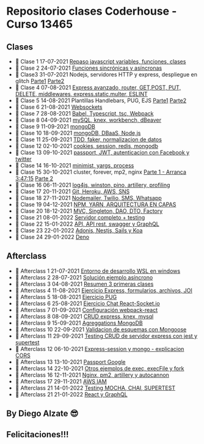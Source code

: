 # Repositorio clases Coderhouse - Curso 13465

## Clases

- :muscle: Clase 1 17-07-2021 [Repaso javascript variables, funciones, clases](https://coderhouse.zoom.us/rec/share/dY6MTRzvlGUZ_k_rZmLbAyqZTIGdd9XMb_WDRGzPo25AIZ7-TVinNwv5NhbhAyhY.Vee5TQWOMbUeHylO?startTime=1626526869000)
- :muscle: Clase 2 24-07-2021 [Funciones sincrónicas y asíncronas](https://coderhouse.zoom.us/rec/share/l7-KaWT4rB3jbRCPL2stsKNWEaYR1OeA-hvUq5d8zd65evhMSHKZTUrPImsJNW67.L-BZApM115J2AEvC?startTime=1627131632000)
- :muscle: Clase3 31-07-2021 Nodejs, servidores HTTP y express, despliegue en glitch [Parte1](https://coderhouse.zoom.us/rec/share/U5KDkVNB6k4FoybtabN7-RnLWLjzqdJCEKbpJUZCQ3O2MQjjqbzznqKLeQYMSZL_.Vlo2YG_VD7qAdLeC?startTime=1627736416000) [Parte2](https://coderhouse.zoom.us/rec/share/U5KDkVNB6k4FoybtabN7-RnLWLjzqdJCEKbpJUZCQ3O2MQjjqbzznqKLeQYMSZL_.Vlo2YG_VD7qAdLeC?startTime=1627741232000)
- :muscle: Clase 4 07-08-2021 [Express avanzado, router, GET,POST, PUT, DELETE, middlewares, express.static,multer, ESLINT](https://coderhouse.zoom.us/rec/share/Czbz2InLmxjcbVMXV8heeKNvOJj9TcI-_T9GsWhSyRqFnaC8CIiBJHSIn7uhJuKd.V9oLnejYvqlIx6qC?startTime=1628341244000)
- :muscle: Clase 5 14-08-2021 Plantillas Handlebars, PUG, EJS [Parte1](https://coderhouse.zoom.us/rec/share/we_QjyuwabKb657qfeL_kyqf2ObksZMkR4WJkmMpWYk7ivM-sqCYvjN-WSgEByZg.9owr1FcnzTfk2UKr?startTime=1628946056000) [Parte2](https://coderhouse.zoom.us/rec/share/we_QjyuwabKb657qfeL_kyqf2ObksZMkR4WJkmMpWYk7ivM-sqCYvjN-WSgEByZg.9owr1FcnzTfk2UKr?startTime=1628956471000) 
- :muscle: Clase 6 21-08-2021 [Websockets](https://coderhouse.zoom.us/rec/share/pCyPp_eXB0WE_R9N_zuWWUjuk7g5_ZhPvlwpgDGA3vkyhDE4FpPrT653CTcywTQC.CowPyoo2cfvIgt40?startTime=1629550887000) 
- :muscle: Clase 7 28-08-2021 [Babel, Typescript, tsc, Webpack](https://coderhouse.zoom.us/rec/share/tfbUpqsd6ptMluVW2l2pTuBdAB3ec_H38LFpSvKiALeG3aQIZ2dK1cFPmzr-yVc.WoDNzide4vFaWki7?startTime=1630155700000)
- :muscle: Clase 8 04-09-2021 [mySQL, knex, workbench, dBeaver](https://coderhouse.zoom.us/rec/share/1TJPyeCn_V65q7J0VwDVdfuD5sx3Z71txMcCMfZsyrAv0ITWKlZfqGLoBcRN8mTm.QCIIUpjqW5qxGDTi?startTime=1630760474000)
- :muscle: Clase 9 11-09-2021 [mongoDB](https://coderhouse.zoom.us/rec/share/DCsGBPzO_Jsdw8_bzztRWOUmMPyxAO2f4C_X4g9LfblUx3ldODPKbNjNbdIYhr9p.YNCueR_aop9_SaMZ?startTime=1631365351000)
- :muscle: Clase 10 18-09-2021 [mongoDB, DBaaS, Node,js](https://coderhouse.zoom.us/rec/share/8di5V0V2VSerwhFh5JcT0m81EX9N9Bw8Jw1pFWjR4YyBXwQ1C3Rm7FeiS6zARE7N.yKPWrasHzimNuMuT?startTime=1631970086000)
- :muscle: Clase 11 25-09-2021 [TDD, faker, normalizacion de datos](https://coderhouse.zoom.us/rec/share/GLHSp9BvcIic9iJqPO_qVRZCeVHkTsOQxYjsZ31c_-dSwcT4rHIZCKWi2NlLVCJ1.ewTC8-8q-iUqGmC9?startTime=1632574877000)
- :muscle: Clase 12 02-10-2021 [cookies, session, redis, mongodb](https://coderhouse.zoom.us/rec/share/mBljLJZNdjL1i-66-dHssGxc8xG9gLw5KvQz_ehi4p0sM3JNE7OA2qpWxbsysdoq.GADn3qL9kGUsNWU-?startTime=1633179751000)
- :muscle: Clase 13 09-10-2021 [passport, JWT, autenticacion con Facebook y twitter](https://drive.google.com/file/d/1GySFclER617YhP2nd3AKZ1fqczRBg6z8/view?usp=sharing)
- :muscle: Clase 14 16-10-2021 [minimist, yargs, process](https://coderhouse.zoom.us/rec/share/_mbI9O6l2AArItcgSC6FlkrDb2oRe-YSg1eciSSQw347VpOpixIqm0pi2JC1Gw5q.zMBsn1q4s4J1Wa4Y?startTime=1634389304000)
- :muscle: Clase 15 30-10-2021 cluster, forever, mp2, nginx [Parte 1 - Arranca 3:47:15](https://coderhouse.zoom.us/rec/share/P37DLcbs-sQ132l16l3freWac1zMGJHi0QWzu43tEGig5qQxeb0mgUIqOutXXtTx.edlZTcNyHEC_o3Jw?startTime=1635584652000) [Parte 2](https://coderhouse.zoom.us/rec/share/P37DLcbs-sQ132l16l3freWac1zMGJHi0QWzu43tEGig5qQxeb0mgUIqOutXXtTx.edlZTcNyHEC_o3Jw?startTime=1635604744000)
- :muscle: Clase 16 06-11-2021 [log4js, winston, pino, artillery, profiling](https://coderhouse.zoom.us/rec/share/H6Pkz8slnW4np7p8paXLGH1PkDcZ1af9mZ8sogI9w5o-YOgL61JEA6vpHaTf8vD_.WpOE-XZ-7hUc_GN3?startTime=1636202776000)
- :muscle: Clase 17 20-11-2021 [Git, Heroku, AWS, SNS](https://mega.nz/file/4c9UUJba#Ho2rIptGqg46C40eGrtsMB_LIliyxPyuxf_r2VGwz1Q)
- :muscle: Clase 18 27-11-2021 [Nodemailer, Twilio, SMS, Whatsapp](https://coderhouse.zoom.us/rec/share/hWBVifV593NrVcRyLQ8IS3HWIWwHVworlVuP-HLD-reqPBSXkV4A3IDPQj69lhcG.xsm72cJD_vtLNYUO?startTime=1638018076000)
- :muscle: Clase 19 04-12-2021 [NPM, YARN, ARQUITECTURA EN CAPAS](https://coderhouse.zoom.us/rec/share/2-GCOk1qXj34Q2bAufcMXoSd3MNN9KUxOeSOCEBkrDWaKjnEaTVr_DO0aVECqw.yhwzIl8vGVxtF0_a?startTime=1638622480000)
- :muscle: Clase 20 18-12-2021 [MVC, Singleton, DAO, DTO, Factory](https://coderhouse.zoom.us/rec/share/DNZmFhicvi3xV58zzHa-IASLh_K3CX8vVyh20ecAiN2AyqtSZ30E2edQCvitFpYr.mzLHgeDQtA0D5AL1?startTime=1639832530000)
- :muscle: Clase 21 08-01-2022 [Servidor completo + testing ](https://coderhouse.zoom.us/rec/play/wzGzFssfIOXobM72f_dPr5egIhhT-Dn-3F5bxao8gZ6DKsspLJmxk8YcVc_yGgzo6NXKdfOVnpt0ldgX.7mUTjDajnqh1CAem?continueMode=true&_x_zm_rtaid=yKmdsTrwTLeYN9dsJIYiMQ.1641680789430.7ce497e4f45548db3680da74389c22f3&_x_zm_rhtaid=704)
- :muscle: Clase 22 15-01-2022 [API, API rest, swagger y GraphQL](https://coderhouse.zoom.us/rec/share/X0B1hPAOqRxE0WnltiHkZ-psMrKtEyF9srD8eXhiaN1BIXBFgulzidRBuCEwpmZd.w5g8h1rFLN6t43oe?startTime=1642251684000)
- :muscle: Clase 23 22-01-2022 [Adonis, Nestjs, Sails y Koa](https://coderhouse.zoom.us/rec/share/UKIihP6cavHZR4s4U2mC2FC9QF6AqwSP-EgIyuZM7PR9GSvi0yhGC2SDrKHdSUEu.9vtOinlNurqW2us3?startTime=1642856432000)
- :muscle: Clase 24 29-01-2022 [Deno](https://coderhouse.zoom.us/rec/share/me86aatpr3ZlbGexng5Ry-9n1G9hGr0E7hb5b3rIUy__wRJDV9FPXOw-ADw2JFsW.EBAh-671Y5kccOCW?startTime=1643461339000)

## Afterclass

- :thinking:  Afterclass 1 21-07-2021 [Entorno de desarrollo WSL en windows](https://coderhouse.zoom.us/rec/share/aQsAfWFw1HT7ahp4zN0LOUAcBLPNZuC2otIlWJ25nrQ9gMRfXogjKMpKu2fDAFFr.9l6yjJymYhCl-6f-?startTime=1626908417000)
- :thinking:  Afterclass 2 28-07-2021 [Solución ejemplo asíncrono](https://coderhouse.zoom.us/rec/share/kHm2_kYQSgP9VKVYB_FhFxunNyIN88Uj9MeuXVnmh81FKb-HS5ksb7YsV4-BCwsU.uqDd_u8V8CDo0GW1?startTime=1627513212000)
- :thinking:  Afterclass 3 04-08-2021 [Resumen 3 primeras clases](https://coderhouse.zoom.us/rec/share/73qo4rRCiA7G1CKDH0PrQUfD977Tm2rhnbhjMaKo0dclaNkR8ycQSexRTA2B-6qK.qngMyzYaVdWpJANh?startTime=1628118055000)
- :thinking:  Afterclass 4 11-08-2021 [Ejercicio Express, formularios, archivos, JOI](https://coderhouse.zoom.us/rec/share/ICtuvO-SpEQkHzQ7n4fkegM81CbFQGJiyhkMtCboKRIcpBrY4S3UPzO-9TnUaV27.grGTEcStZcVdAUNj?startTime=1628722835000)
- :thinking:  Afterclass 5 18-08-2021 [Ejercicio PUG](https://coderhouse.zoom.us/rec/share/UO6Tgvh-pxdbTnDvnmW2rS1IZV8k0meODXqTDBl9Gp3SPF1ffv5mib2lKTK-4q2H.SZ96nB_MTh_tw4Qu?startTime=1629327663000)
- :thinking:  Afterclass 6 25-08-2021 [Ejercicio Chat React-Socket.io](https://coderhouse.zoom.us/rec/share/dK7FmkKEU9ysrCaugaiE7hXTfXMWeNufhpxBfW_F04xdlQr0dkHiGm5JS5vipha6.mIj6443FVFRMJ4fu?startTime=1629932418000)
- :thinking:  Afterclass 7 01-09-2021 [Configuración webpack-react](https://coderhouse.zoom.us/rec/share/kr_duqPtAqGhXffeiU-rhV-VGaLfroW1CUbDD9tcG8XV6Lu8lCV8_0vcDeQudkal.mmkbZrVWJNtAwG9Z?startTime=1630537341000)
- :thinking:  Afterclass 8 08-09-2021 [CRUD express, knex, mysql](https://coderhouse.zoom.us/rec/share/NmONVCRAoM4256kqHA23p5E08Orx6LRR6oBQAUZpe-HBPE2iMa8Tsk4i-7mpjCzw.zl87QdlkuIeLynsK?startTime=1631142115000)
- :thinking:  Afterclass 9 15-09-2021 [Agreggations MongoDB](https://coderhouse.zoom.us/rec/share/rPwRi-mMQbeQOi-bkOWDTSgUT2b3JR3IdpxPkeYob__n1YkfkcWGOqN6D79zjPPq.oP4fyP8PDhLllPJv?startTime=1631746922000)
- :thinking:  Afterclass 10 22-09-2021 [Validacion de esquemas con Mongoose](https://coderhouse.zoom.us/rec/share/OxrN8D3SNVocAkg_knJTSpZxAKz4Mx6U0ZKQZZgZBkuDJeWCrE5qiol3hQKMVwJN.2zANzsgiYUWVRXrD?startTime=1632351658000)
- :thinking:  Afterclass 11 29-09-2021 [Testing CRUD de servidor express con jest y supertest ](https://coderhouse.zoom.us/rec/share/DdTnPe93tigZ1ZbgUcxJMkfmzh3fYg-ARAIpEZOrRoRjsZ6rnY2h1zoksukW_o8e.v1vg0oMRU8kNvKaP?startTime=1632956478000)
- :thinking:  Afterclass 12 06-10-2021 [Express-session y mongo - explicacion CORS](https://coderhouse.zoom.us/rec/share/dgQqdB9Z4l8POCvrrYwrtjjh0uzjdwlivc6PziTszmJVczx0SxmMkXRNCa4_8ido.AYLtmTxBNkIwAoBS?startTime=1633561319000)
- :thinking:  Afterclass 13 13-10-2021 [Passport Google](https://coderhouse.zoom.us/rec/share/0DANe3MGiVCyQkCQaq4Z_nBo1wUNrKLOJsuhzLXporOastjSEU2-0bfxNT0pqXiF._pVkGfqJVPv-uoZA?startTime=1634165847000)
- :thinking:  Afterclass 14 22-10-2021 [Otros ejemplos de exec, execFile y fork](https://coderhouse.zoom.us/rec/share/Y_igLJJh1Bxc6bIg8K5baS9zaMFUDOFo3BTiLTEUUMP3FkYaeuSSJa7H9_Nv06PN.V4S0GDtvt5Voux4x?startTime=1634944365000)
- :thinking:  Afterclass 16 12-11-2021 [Nginx, pm2, artillery y autocannon](https://coderhouse.zoom.us/rec/share/LYYLxQuv2F9vlVg9KRWW8cb8yJDAGOoGnWgODC41aoLSNhvKeUQ74eaUCXnbiWk.gmKLbYboFJyKTIjd?startTime=1636757121000)
- :thinking:  Afterclass 17 29-11-2021 [AWS IAM](https://coderhouse.zoom.us/rec/share/KTv6FMnONeQ5Li9BBZwczv6j8_zXw2KsIh8PVyu3pdDLUwgulybP3BulSYr5hPpH.VO7lo_1ulBnfrckm?startTime=1638226417000)
- :thinking:  Afterclass 21 14-01-2022 [Testing MOCHA, CHAI, SUPERTEST](https://coderhouse.zoom.us/rec/share/J51gj28YgrB3U8p3BXo_XcaL3BAd4sIwAIF8Ugr4zm7tf_tckkCpo713H5aj2Ks.5YuHSGimtpyi2_wQ?startTime=1642201405000)
- :thinking:  Afterclass 21 21-01-2022 [React y GraphQL](https://drive.google.com/file/d/1daMe5cm2oGeDA8onIJouJtdxaV7wdGgV/view?usp=sharing)


## By Diego Alzate :sunglasses:

## Felicitaciones!!!
